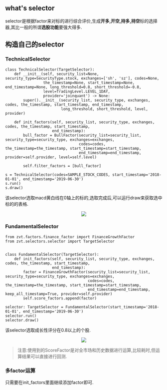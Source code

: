 ## what's selector

selector是根据factor来对标的进行综合评价,生成**开多,开空,持多,持空**标的选择器,其比一般的所谓**选股功能**要强大得多.

## 构造自己的selector

### TechnicalSelector

```
class TechnicalSelector(TargetSelector):
    def __init__(self, security_list=None, security_type=SecurityType.stock, exchanges=['sh', 'sz'], codes=None,
                 the_timestamp=None, start_timestamp=None, end_timestamp=None, long_threshold=0.8, short_threshold=-0.8,
                 level=TradingLevel.LEVEL_1DAY,
                 provider='joinquant') -> None:
        super().__init__(security_list, security_type, exchanges, codes, the_timestamp, start_timestamp, end_timestamp,
                         long_threshold, short_threshold, level, provider)

    def init_factors(self, security_list, security_type, exchanges, codes, the_timestamp, start_timestamp,
                     end_timestamp):
        bull_factor = BullFactor(security_list=security_list, security_type=security_type, exchanges=exchanges,
                                 codes=codes, the_timestamp=the_timestamp, start_timestamp=start_timestamp,
                                 end_timestamp=end_timestamp, provider=self.provider, level=self.level)

        self.filter_factors = [bull_factor]

s = TechnicalSelector(codes=SAMPLE_STOCK_CODES, start_timestamp='2018-01-01', end_timestamp='2019-06-30')
s.run()
s.draw()
```

该selector选取macd黄白线在0轴上的标的,选取完成后,可以运行draw来获取选中标的的表格.

<p align="center"><img src='./imgs/technical-selector-in-notebook.gif'/></p>


### FundamentalSelector
```
from zvt.factors.finance_factor import FinanceGrowthFactor
from zvt.selectors.selector import TargetSelector


class FundamentalSelector(TargetSelector):
    def init_factors(self, security_list, security_type, exchanges, codes, the_timestamp, start_timestamp,
                     end_timestamp):
        factor = FinanceGrowthFactor(security_list=security_list, security_type=security_type, exchanges=exchanges,
                                     codes=codes, the_timestamp=the_timestamp, start_timestamp=start_timestamp,
                                     end_timestamp=end_timestamp, keep_all_timestamp=True, provider=self.provider)
        self.score_factors.append(factor)

selector: TargetSelector = FundamentalSelector(start_timestamp='2018-01-01', end_timestamp='2019-06-30')
selector.run()
selector.draw()
```

该selector选取成长性评分在0.8以上的个股.

<p align="center"><img src='./imgs/fundamental-selector-in-notebook.png'/></p>

> 注意:使用到的ScoreFactor是对全市场和历史数据进行运算,比较耗时,但运算结果可以直接进行回测.

### 多factor运算

只需要在init_factors里面继续添加factor即可.